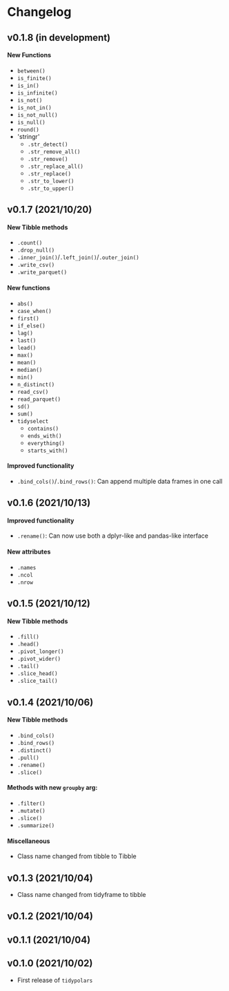 # Changelog

## v0.1.8 (in development)
#### New Functions
* `between()`
* `is_finite()`
* `is_in()`
* `is_infinite()`
* `is_not()`
* `is_not_in()`
* `is_not_null()`
* `is_null()`
* `round()`
* 'stringr'
  + `.str_detect()`
  + `.str_remove_all()`
  + `.str_remove()`
  + `.str_replace_all()`
  + `.str_replace()`
  + `.str_to_lower()`
  + `.str_to_upper()`

## v0.1.7 (2021/10/20)
#### New Tibble methods
* `.count()`
* `.drop_null()`
* `.inner_join()`/`.left_join()`/`.outer_join()`
* `.write_csv()`
* `.write_parquet()`

#### New functions
* `abs()`
* `case_when()`
* `first()`
* `if_else()`
* `lag()`
* `last()`
* `lead()`
* `max()`
* `mean()`
* `median()`
* `min()`
* `n_distinct()`
* `read_csv()`
* `read_parquet()`
* `sd()`
* `sum()`
* `tidyselect`
  + `contains()`
  + `ends_with()`
  + `everything()`
  + `starts_with()`

#### Improved functionality
* `.bind_cols()`/`.bind_rows()`: Can append multiple data frames in one call

## v0.1.6 (2021/10/13)
#### Improved functionality
* `.rename()`: Can now use both a dplyr-like and pandas-like interface
  
#### New attributes
* `.names`
* `.ncol`
* `.nrow`

## v0.1.5 (2021/10/12)
#### New Tibble methods
* `.fill()`
* `.head()`
* `.pivot_longer()`
* `.pivot_wider()`
* `.tail()`
* `.slice_head()`
* `.slice_tail()`

## v0.1.4 (2021/10/06)
#### New Tibble methods
* `.bind_cols()`
* `.bind_rows()`
* `.distinct()`
* `.pull()`
* `.rename()`
* `.slice()`

#### Methods with new `groupby` arg:
* `.filter()`
* `.mutate()`
* `.slice()`
* `.summarize()`

#### Miscellaneous
* Class name changed from tibble to Tibble

## v0.1.3 (2021/10/04)

* Class name changed from tidyframe to tibble

## v0.1.2 (2021/10/04)

## v0.1.1 (2021/10/04)

## v0.1.0 (2021/10/02)

* First release of `tidypolars`